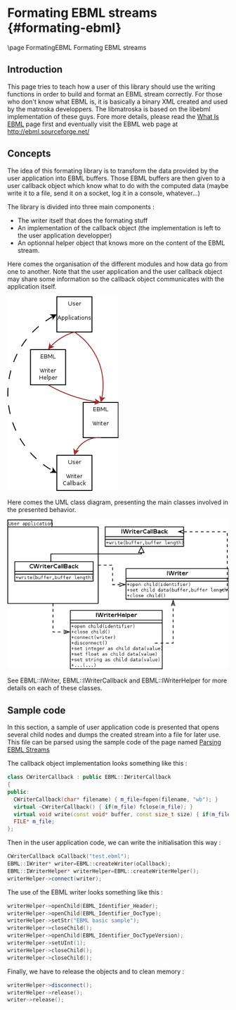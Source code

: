 # Formating EBML streams {#formating-ebml}

\page FormatingEBML Formating EBML streams

## Introduction

This page tries to teach how a user of this library should use the writing functions in order to build and format an EBML stream correctly. For those who don't know what EBML is, it is basically a binary XML created and used by the matroska developpers. The libmatroska is based on the libebml implementation of these guys. Fore more details, please read  the [What Is EBML](_what_is_e_b_m_l.html) page first and eventually visit the  EBML web page at <http://ebml.sourceforge.net/>

## Concepts

The idea of this formating library is to transform the data provided by the user application into EBML buffers. Those EBML buffers are then given to a user callback object which know what to do with the computed data (maybe write it to a file, send it on a socket, log it in a console, whatever...)

The library is divided into three main components :

- The writer itself that does the formating stuff
- An implementation of the callback object (the implementation is left to the user application developper)
- An optionnal helper object that knows more on the content of the EBML stream.

Here comes the organisation of the different modules and how data go from one to another. Note that the user application and the user callback object may share some information so the callback object communicates with the application itself.

![Concept](images/ebml_formating_concept.png)

Here comes the UML class diagram, presenting the main classes involved in the presented behavior.

![Class Diagram](images/ebml_formating_class.png)

See EBML::IWriter, EBML::IWriterCallback and EBML::IWriterHelper for more details on each of these classes.

## Sample code

In this section, a sample of user application code is presented that opens several child nodes and dumps the created stream into a file for later use. This file can be parsed using the sample code of the page named [Parsing EBML Streams](_parsing_e_b_m_l.html)

The callback object implementation looks something like this :

```cpp
class CWriterCallback : public EBML::IWriterCallback
{
public:
  CWriterCallback(char* filename) { m_file=fopen(filename, "wb"); }
  virtual ~CWriterCallback() { if(m_file) fclose(m_file); }
  virtual void write(const void* buffer, const size_t size) { if(m_file) fwrite(buffer, size, 1, m_file); }
  FILE* m_file;
};
```

Then in the user application code, we can write the
initialisation this way :

```cpp
CWriterCallback oCallback("test.ebml");
EBML::IWriter* writer=EBML::createWriter(oCallback);
EBML::IWriterHelper* writerHelper=EBML::createWriterHelper();
writerHelper->connect(writer);
```

The use of the EBML writer looks something like this :

```cpp
writerHelper->openChild(EBML_Identifier_Header);
writerHelper->openChild(EBML_Identifier_DocType);
writerHelper->setStr("EBML basic sample");
writerHelper->closeChild();
writerHelper->openChild(EBML_Identifier_DocTypeVersion);
writerHelper->setUInt(1);
writerHelper->closeChild();
writerHelper->closeChild();
```

Finally, we have to release the objects and to clean memory :

```cpp
writerHelper->disconnect();
writerHelper->release();
writer->release();
```
